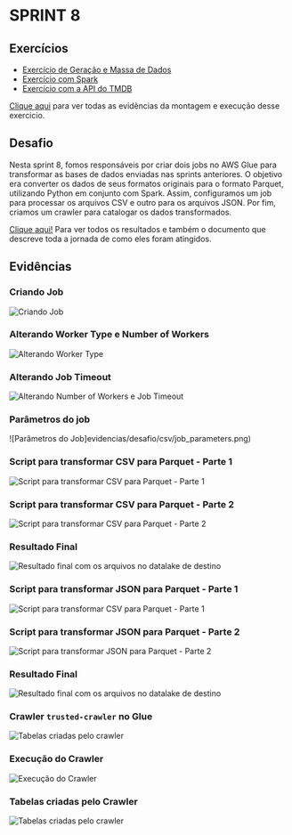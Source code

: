 # SPRINT 8

## Exercícios

- [Exercício de Geração e Massa de Dados](exercicios/geraçao_e_massa_de_dados)
- [Exercício com Spark](exercicios/apache_spark)
- [Exercício com a API do TMDB](exercicios/tmbd)

[Clique aqui](evidencias/exercicios) para ver todas as evidências da montagem e execução desse exercicio.

## Desafio
Nesta sprint 8, fomos responsáveis por criar dois jobs no AWS Glue para transformar as bases de dados enviadas nas sprints anteriores. O objetivo era converter os dados de seus formatos originais para o formato Parquet, utilizando Python em conjunto com Spark. Assim, configuramos um job para processar os arquivos CSV e outro para os arquivos JSON. Por fim, criamos um crawler para catalogar os dados transformados.

[Clique aqui!](desafio) Para ver todos os resultados e também o documento que descreve toda a jornada de como eles foram atingidos.

## Evidências

### Criando Job
![Criando Job](evidencias/desafio/csv/criando_job_csv_1.png)

### Alterando Worker Type e Number of Workers
![Alterando Worker Type](evidencias/desafio/csv/criando_job_csv_3.png)

### Alterando Job Timeout
![Alterando Number of Workers e Job Timeout](evidencias/desafio/csv/criando_job_csv_4.png)

### Parâmetros do job
![Parâmetros do Job]evidencias/desafio/csv/job_parameters.png)

### Script para transformar CSV para Parquet - Parte 1
![Script para transformar CSV para Parquet - Parte 1](evidencias/desafio/csv/script_part1.png)

### Script para transformar CSV para Parquet - Parte 2
![Script para transformar CSV para Parquet - Parte 2](evidencias/desafio/csv/script_part2.png)

### Resultado Final
![Resultado final com os arquivos no datalake de destino](evidencias/desafio/csv/results.png)

### Script para transformar JSON para Parquet - Parte 1
![Script para transformar CSV para Parquet - Parte 1](evidencias/desafio/json/script_part1.png)

### Script para transformar JSON para Parquet - Parte 2
![Script para transformar JSON para Parquet - Parte 2](evidencias/desafio/json/script_part2.png)

### Resultado Final
![Resultado final com os arquivos no datalake de destino](evidencias/desafio/json/result.png)

### Crawler ```trusted-crawler``` no Glue
![Tabelas criadas pelo crawler](evidencias/desafio/crawler/crawler_criado.png)

### Execução do Crawler
![Execução do Crawler](evidencias/desafio/crawler/crawler_executado.png)

### Tabelas criadas pelo Crawler
![Tabelas criadas pelo crawler](evidencias/desafio/crawler/tabelas_criadas.png)
